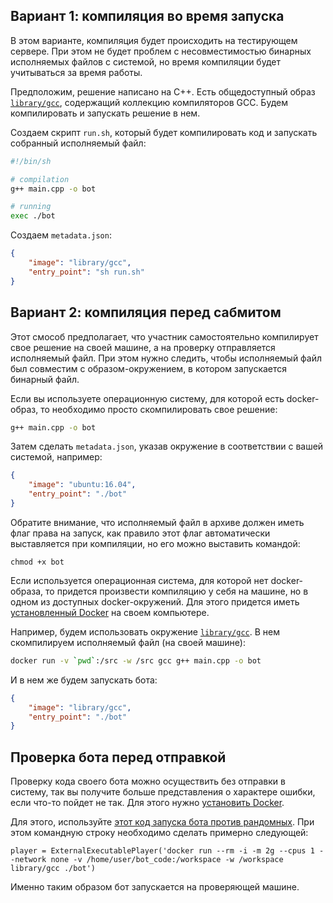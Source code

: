 ## Вариант 1: компиляция во время запуска

В этом варианте, компиляция будет происходить на тестирующем сервере. При этом не будет проблем с несовместимостью бинарных исполняемых файлов с системой, но время компиляции будет учитываться за время работы.

Предположим, решение написано на C++. Есть общедоступный образ [`library/gcc`](https://hub.docker.com/_/gcc/), содержащий коллекцию компиляторов GCC. Будем компилировать и запускать решение в нем.

Создаем скрипт `run.sh`, который будет компилировать код и запускать собранный исполняемый файл:
```sh
#!/bin/sh

# compilation
g++ main.cpp -o bot

# running
exec ./bot
```

Создаем `metadata.json`:
```json
{
    "image": "library/gcc",
    "entry_point": "sh run.sh"
}
```

## Вариант 2: компиляция перед сабмитом

Этот смособ предполагает, что участник самостоятельно компилирует свое решение на своей машине, а на проверку отправляется исполняемый файл. При этом нужно следить, чтобы исполняемый файл был совместим с образом-окружением, в котором запускается бинарный файл.

Если вы используете операционную систему, для которой есть docker-образ, то необходимо просто скомпилировать свое решение:
```sh
g++ main.cpp -o bot
```

Затем сделать `metadata.json`, указав окружение в соответствии с вашей системой, например:
```json
{
    "image": "ubuntu:16.04",
    "entry_point": "./bot"
}
```

Обратите внимание, что исполняемый файл в архиве должен иметь флаг права на запуск, как правило этот флаг автоматически выставляется при компиляции, но его можно выставить командой:
```
chmod +x bot
```

Если используется операционная система, для которой нет docker-образа, то придется произвести компиляцию у себя на машине, но в одном из доступных docker-окружений. Для этого придется иметь [установленный Docker](https://docs.docker.com/engine/installation/) на своем компьютере. 

Например, будем использовать окружение [`library/gcc`](https://hub.docker.com/_/gcc/). В нем скомпилируем исполняемый файл (на своей машине):
```sh
docker run -v `pwd`:/src -w /src gcc g++ main.cpp -o bot
```

И в нем же будем запускать бота:
```json
{
    "image": "library/gcc",
    "entry_point": "./bot"
}
```

## Проверка бота перед отправкой

Проверку кода своего бота можно осуществить без отправки в систему, так вы получите больше представления о характере ошибки, если что-то пойдет не так. Для этого нужно [установить Docker](https://docs.docker.com/engine/installation/).

Для этого, используйте [этот код запуска бота против рандомных](https://gist.github.com/romovpa/a96b2d2622a3a4a014ea2fb6256445ab). При этом командную строку необходимо сделать примерно следующей:
```
player = ExternalExecutablePlayer('docker run --rm -i -m 2g --cpus 1 --network none -v /home/user/bot_code:/workspace -w /workspace library/gcc ./bot')
```

Именно таким образом бот запускается на проверяющей машине.
